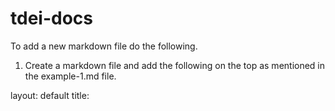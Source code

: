 # tdei-docs

To add a new markdown file do the following.

1. Create a markdown file and add the following on the top as mentioned in the example-1.md file.

layout: default
title: <title>


2. Go to sidebar.html in _includes folder. Add the following code in any of the category to add the new link. Replace file name and link name

```
 <li>
          <a
            href="/tdei-docs/<file-name>"
            class="d-inline-flex align-items-center rounded"
            ><link name></a
          >
        </li>
```

3. To create new category, Go to sidebar.html in _includes folder, add the following code a line above last </ul> and replace the links names and file names

```
<li class="mb-1">
      <button
        class="btn d-inline-flex align-items-center rounded collapsed"
        data-bs-toggle="collapse"
        data-bs-target="#getting-started-collapse"
        aria-expanded="false"
      >
        Getting started
      </button>

      <ul class="list-unstyled fw-normal pb-1 small">
        <li>
          <a
            href="/tdei-docs/example-1"
            class="d-inline-flex align-items-center rounded"
            >Introduction</a
          >
        </li>
        <li>
          <a
            href="/tdei-docs/example-2"
            class="d-inline-flex align-items-center rounded"
            >Download</a
          >
        </li>
      </ul>
    </li>
```
